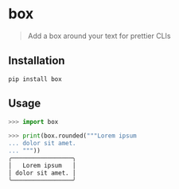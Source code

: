 # box

> Add a box around your text for prettier CLIs

## Installation

```sh-session
pip install box
```

## Usage

```python
>>> import box

>>> print(box.rounded("""Lorem ipsum
... dolor sit amet.
... """))
╭─────────────────╮
│   Lorem ipsum   │
│ dolor sit amet. │
╰─────────────────╯
```
